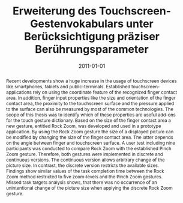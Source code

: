 ---
abstract: Recent developments show a huge increase in the usage of touchscreen devices
  like smartphones, tablets and public-terminals. Established touchscreen-applications
  rely on using the coordinate feature of the recognized finger contact area. In addition,
  finger input properties like the size and orientation of the finger contact area,
  the proximity to the touchscreen surface and the pressure applied to the surface
  can also be measured by most of the common technologies. The scope of this thesis
  was to identify which of these properties are useful add-ons for the touch gesture
  dictionary. Based on the size of the finger contact area a new gesture, entitled
  Rock Zoom, was developed and used in a prototype application. By using the Rock
  Zoom gesture the size of a displayed picture can be modified by changing the size
  of the finger contact area. The latter depends on the angle between finger and touchscreen
  surface. A user test including nine participants was conducted to compare Rock Zoom
  with the established Pinch Zoom gesture. Therefore, both gestures were implemented
  in discrete and continuous versions. The continuous version allows arbitrary change
  of the picture size. In contrast, the discrete version restricts the available sizes.
  Findings show similar values of the task completion time between the Rock Zoom method
  restricted to five zoom-levels and the Pinch Zoom gestures. Missed task targets
  analysis shows, that there was no occurrence of an unintentional change of the picture
  size when applying the discrete Rock Zoom gesture.
authors:
- Reinhard Kurz
date: '2011-01-01'
featured: false
publication_types:
- '7'
publishDate: '2011-01-01'
title: Erweiterung des Touchscreen-Gestenvokabulars unter Berücksichtigung präziser
  Berührungsparameter
url_pdf: ''
---